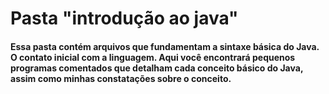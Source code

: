 # Pasta "introdução ao java"

#### Essa pasta contém arquivos que fundamentam a sintaxe básica do Java. O contato inicial com a linguagem. Aqui você encontrará pequenos programas comentados que detalham cada conceito básico do Java, assim como minhas constatações sobre o conceito. 